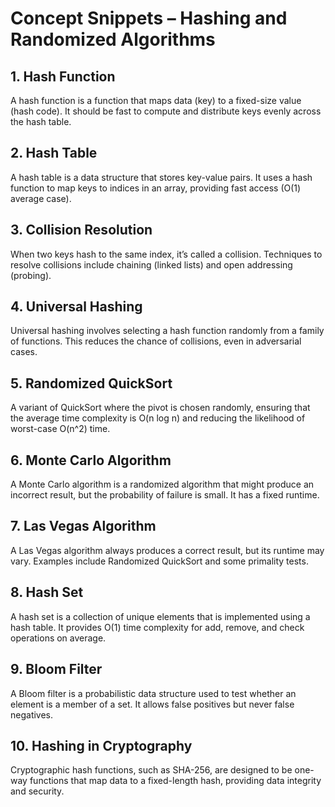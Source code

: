 
# Concept Snippets – Hashing and Randomized Algorithms

## 1. Hash Function
A hash function is a function that maps data (key) to a fixed-size value (hash code). It should be fast to compute and distribute keys evenly across the hash table.

## 2. Hash Table
A hash table is a data structure that stores key-value pairs. It uses a hash function to map keys to indices in an array, providing fast access (O(1) average case).

## 3. Collision Resolution
When two keys hash to the same index, it’s called a collision. Techniques to resolve collisions include chaining (linked lists) and open addressing (probing).

## 4. Universal Hashing
Universal hashing involves selecting a hash function randomly from a family of functions. This reduces the chance of collisions, even in adversarial cases.

## 5. Randomized QuickSort
A variant of QuickSort where the pivot is chosen randomly, ensuring that the average time complexity is O(n log n) and reducing the likelihood of worst-case O(n^2) time.

## 6. Monte Carlo Algorithm
A Monte Carlo algorithm is a randomized algorithm that might produce an incorrect result, but the probability of failure is small. It has a fixed runtime.

## 7. Las Vegas Algorithm
A Las Vegas algorithm always produces a correct result, but its runtime may vary. Examples include Randomized QuickSort and some primality tests.

## 8. Hash Set
A hash set is a collection of unique elements that is implemented using a hash table. It provides O(1) time complexity for add, remove, and check operations on average.

## 9. Bloom Filter
A Bloom filter is a probabilistic data structure used to test whether an element is a member of a set. It allows false positives but never false negatives.

## 10. Hashing in Cryptography
Cryptographic hash functions, such as SHA-256, are designed to be one-way functions that map data to a fixed-length hash, providing data integrity and security.
